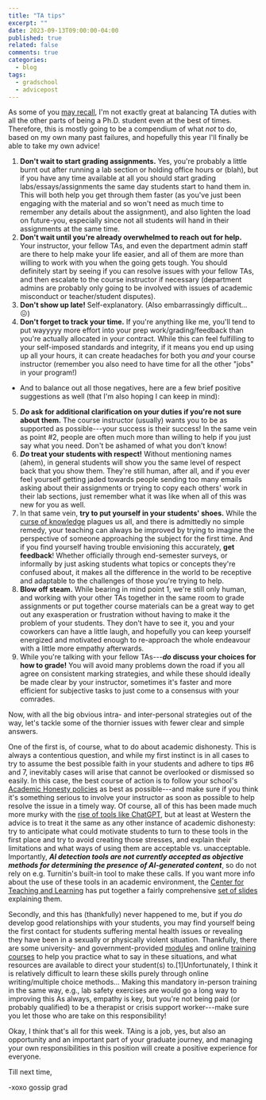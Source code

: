 ```yaml
---
title: "TA tips"
excerpt: ""
date: 2023-09-13T09:00:00-04:00
published: true
related: false
comments: true
categories:
  - blog
tags:
  - gradschool
  - advicepost
---
```


As some of you [may recall](https://cgallinger.github.io/blog/intersectional-introspection), I'm not exactly great at balancing TA duties with all the other parts of being a Ph.D. student even at the best of times. Therefore, this is mostly going to be a compendium of what _not_ to do, based on my own many past failures, and hopefully this year I'll finally be able to take my own advice!

1. **Don't wait to start grading assignments.** Yes, you're probably a little burnt out after running a lab section or holding office hours or (blah), but if you have any time available at all you should start grading labs/essays/assignments the same day students start to hand them in. This will both help you get through them faster (as you've just been engaging with the material and so won't need as much time to remember any details about the assignment), and also lighten the load on future-you, especially since not all students will hand in their assignments at the same time.
2. **Don't wait until you're already overwhelmed to reach out for help.** Your instructor, your fellow TAs, and even the department admin staff are there to help make your life easier, and all of them are more than willing to work with you when the going gets tough. You should definitely start by seeing if you can resolve issues with your fellow TAs, and then escalate to the course instructor if necessary (department admins are probably only going to be involved with issues of academic misconduct or teacher/student disputes).
3. **Don't show up late!** Self-explanatory. (Also embarrassingly difficult... 😖)
4. **Don't forget to track your time.** If you're anything like me, you'll tend to put wayyyyy more effort into your prep work/grading/feedback than you're actually allocated in your contract. While this can feel fulfilling to your self-imposed standards and integrity, if it means you end up using up all your hours, it can create headaches for both you _and_ your course instructor (remember you also need to have time for all the other "jobs" in your program!)
* And to balance out all those negatives, here are a few brief positive suggestions as well (that I'm also hoping I can keep in mind):
5. **_Do_ ask for additional clarification on your duties if you're not sure about them.** The course instructor (usually) wants you to be as supported as possible---your success is their success! In the same vein as point #2, people are often much more than willing to help if you just say what you need. Don't be ashamed of what you don't know!
6. **_Do_ treat your students with respect!** Without mentioning names (ahem), in general students will show you the same level of respect back that you show them. They're still human, after all, and if you ever feel yourself getting jaded towards people sending too many emails asking about their assignments or trying to copy each others' work in their lab sections, just remember what it was like when all of this was new for you as well.
7. In that same vein, **try to put yourself in your students' shoes.** While the [curse of knowledge](https://en.wikipedia.org/wiki/Curse_of_knowledge) plagues us all, and there is admittedly no simple remedy, your teaching can always be improved by trying to imagine the perspective of someone approaching the subject for the first time. And if you find yourself having trouble envisioning this accurately, **get feedback**! Whether officially through end-semester surveys, or informally by just asking students what topics or concepts they're confused about, it makes all the difference in the world to be receptive and adaptable to the challenges of those you're trying to help.
8. **Blow off steam.** While bearing in mind point 1, we're still only human, and working with your other TAs together in the same room to grade assignments or put together course materials can be a great way to get out any exasperation or frustration without having to make it the problem of your students. They don't have to see it, you and your coworkers can have a little laugh, and hopefully you can keep yourself energized and motivated enough to re-approach the whole endeavour with a little more empathy afterwards.
9. While you're talking with your fellow TAs---**_do_ discuss your choices for how to grade!** You will avoid many problems down the road if you all agree on consistent marking strategies, and while these should ideally be made clear by your instructor, sometimes it's faster and more efficient for subjective tasks to just come to a consensus with your comrades.

Now, with all the big obvious intra- and inter-personal strategies out of the way, let's tackle some of the thornier issues with fewer clear and simple answers.

One of the first is, of course, what to do about academic dishonesty. This is always a contentious question, and while my first instinct is in all cases to try to assume the best possible faith in your students and adhere to tips #6 and 7, inevitably cases will arise that cannot be overlooked or dismissed so easily. In this case, the best course of action is to follow your school's [Academic Honesty policies](https://teaching.uwo.ca/teaching/assessing/academic-integrity.html) as best as possible---and make sure if you think it's something serious to involve your instructor as soon as possible to help resolve the issue in a timely way. Of course, all of this has been made much more murky with the [rise of tools like ChatGPT](https://www.insidehighered.com/news/2023/01/12/academic-experts-offer-advice-chatgpt), but at least at Western the advice is to treat it the same as any other instance of academic dishonesty: try to anticipate what could motivate students to turn to these tools in the first place and try to avoid creating those stresses, and explain their limitations and what ways of using them are acceptable vs. unacceptable. Importantly, _**AI detection tools are not currently accepted as objective methods for determining the presence of AI-generated content**_, so do not rely on e.g. Turnitin's built-in tool to make these calls. If you want more info about the use of these tools in an academic environment, the [Center for Teaching and Learning](https://teaching.uwo.ca/index.html) has put together a fairly comprehensive [set of slides](https://uwoca.sharepoint.com/:b:/s/CTLeLearningandCurriculumSpecilasts/EQNSuTtwgWJEi4BYhFH5_jUBXf53Qjh4NW2R7iYHX-5Xgw?e=JhLTVT) explaining them.

Secondly, and this has (thankfully) never happened to me, but if you _do_ develop good relationships with your students, you may find yourself being the first contact for students suffering mental health issues or revealing they have been in a sexually or physically violent situation. Thankfully, there are some university- and government-provided [modules](https://www.uwo.ca/hr/safety/mental_health/index.html#module) and online [training](https://www.respondingtodisclosuresoncampus.com/) [courses](https://www.learningtoendabuse.ca/online-training/resp_disclosures/index.html) to help you practice what to say in these situations, and what resources are available to direct your student(s) to.<span class="ref"><span class="refnum">[1]</span><span class="refbody">Unfortunately, I think it is relatively difficult to learn these skills purely through online writing/multiple choice methods... Making this mandatory in-person training in the same way, e.g., lab safety exercises are would go a long way to improving this</span></span> As always, empathy is key, but you're not being paid (or probably qualified) to be a therapist or crisis support worker---make sure you let those who are take on this responsibility!

Okay, I think that's all for this week. TAing is a job, yes, but also an opportunity and an important part of your graduate journey, and managing your own responsibilities in this position will create a positive experience for everyone.

Till next time,

-xoxo gossip grad

